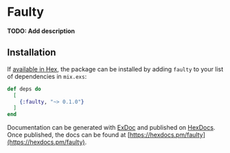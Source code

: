 # Faulty

**TODO: Add description**

## Installation

If [available in Hex](https://hex.pm/docs/publish), the package can be installed
by adding `faulty` to your list of dependencies in `mix.exs`:

```elixir
def deps do
  [
    {:faulty, "~> 0.1.0"}
  ]
end
```

Documentation can be generated with [ExDoc](https://github.com/elixir-lang/ex_doc)
and published on [HexDocs](https://hexdocs.pm). Once published, the docs can
be found at [https://hexdocs.pm/faulty](https://hexdocs.pm/faulty).

